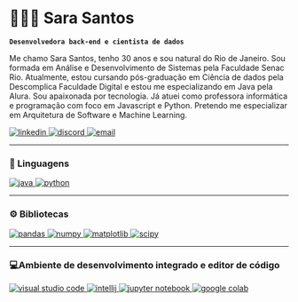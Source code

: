 # 👩🏻‍💻 Sara Santos

**`Desenvolvedora back-end e cientista de dados`**

Me chamo Sara Santos, tenho 30 anos e sou natural do Rio de Janeiro. Sou formada em Análise e Desenvolvimento de Sistemas pela Faculdade Senac Rio. Atualmente, estou cursando pós-graduação em Ciência de dados pela Descomplica Faculdade Digital e estou me especializando em Java pela Alura. Sou apaixonada por tecnologia. Já atuei como professora informática e programação com foco em Javascript e Python. Pretendo me especializar em Arquitetura de Software e Machine Learning.

<p align="left">
    <a href="https://www.linkedin.com/in/saramcsantos/">
        <img 
            alt="linkedin" 
            title="Networking" 
            src="https://img.shields.io/badge/linkedin-%230077B5.svg?style=for-the-badge&logo=linkedin&logoColor=white"
        />
    </a>
    <a href="discord.com/users/1314003248432021536">
        <img 
            alt="discord" 
            title="perfil do discord" 
            src="https://img.shields.io/badge/Discord-%235865F2.svg?style=for-the-badge&logo=discord&logoColor=white"
        />
    </a> 
    <a href="contatosarams@gmail.com">
        <img 
            alt="email" 
            title="email para contato" 
            src="https://img.shields.io/badge/Gmail-D14836?style=for-the-badge&logo=gmail&logoColor=white"
        />
    </a>
</p>

---

### 🤖 Linguagens

<p align="left">
    <a href="https://docs.oracle.com/en/java/">
        <img 
            alt="java" 
            title="java" 
            src="https://img.shields.io/badge/java-%23ED8B00.svg?style=for-the-badge&logo=openjdk&logoColor=white"
        />
    </a>
    <a href="https://www.python.org/doc/">
        <img 
            alt="python" 
            title="python" 
            src="https://img.shields.io/badge/python-3670A0?style=for-the-badge&logo=python&logoColor=ffdd54"
        />
    </a>
</p>

---

### ⚙️ Bibliotecas

<p align="left">
    <a href="https://pandas.pydata.org/">
        <img 
            alt="pandas" 
            title="pandas" 
            src="https://img.shields.io/badge/pandas-%23150458.svg?style=for-the-badge&logo=pandas&logoColor=white"
        />
    </a>
     <a href="https://numpy.org/">
        <img 
            alt="numpy" 
            title="numpy" 
            src="https://img.shields.io/badge/numpy-%23013243.svg?style=for-the-badge&logo=numpy&logoColor=white"
        />
    </a>
    <a href="https://matplotlib.org/">
        <img 
            alt="matplotlib" 
            title="matplotlib" 
            src="https://img.shields.io/badge/Matplotlib-%23ffffff.svg?style=for-the-badge&logo=Matplotlib&logoColor=black"
        />
    </a>
    <a href="https://scipy.org/">
        <img 
            alt="scipy" 
            title="scipy" 
            src="https://img.shields.io/badge/SciPy-%230C55A5.svg?style=for-the-badge&logo=scipy&logoColor=%white"
        />
    </a>
</p>

---

### 💻Ambiente de desenvolvimento integrado e editor de código

<a href="https://code.visualstudio.com/">
        <img 
            alt="visual studio code" 
            title="visual studio code" 
            src="https://img.shields.io/badge/Visual%20Studio%20Code-0078d7.svg?style=for-the-badge&logo=visual-studio-code&logoColor=white"
        />
    </a>
    <a href="https://www.jetbrains.com/pt-br/idea/">
        <img 
            alt="intellij" 
            title="intellij" 
            src="https://img.shields.io/badge/IntelliJIDEA-000000.svg?style=for-the-badge&logo=intellij-idea&logoColor=white"
        />
    </a>
    <a href="https://jupyter.org/">
        <img 
            alt="jupyter notebook" 
            title="jupyter notebook" 
            src="https://img.shields.io/badge/jupyter-%23FA0F00.svg?style=for-the-badge&logo=jupyter&logoColor=white"
        />
    </a>
    <a href="https://colab.google/">
        <img 
            alt="google colab" 
            title="google colab" 
            src="https://img.shields.io/badge/Google%20Colab-%23F9A825.svg?style=for-the-badge&logo=googlecolab&logoColor=white"
        />
    </a>
<br/>
<br/>
